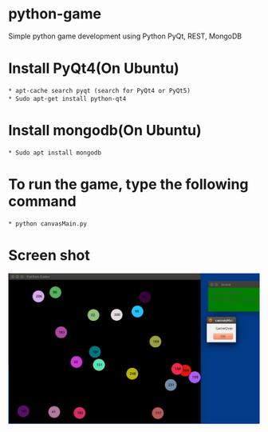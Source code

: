 # python-game
Simple python game development using Python PyQt, REST, MongoDB

# Install PyQt4(On Ubuntu)
	* apt-cache search pyqt (search for PyQt4 or PyQt5)
	* Sudo apt-get install python-qt4
# Install mongodb(On Ubuntu)
	* Sudo apt install mongodb

# To run the game, type the following command
	* python canvasMain.py

# Screen shot
![alt text](https://github.com/saanvijay/python-game/blob/master/screen-shot-game.png)
